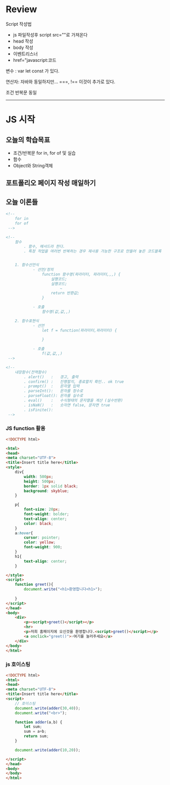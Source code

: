 # Review
Script 작성법
- js 파일작성후 script src=""로 가져온다
- head 작성
- body 작성
- 이벤트리스너
- href="javascript:코드

변수 : var let const 가 있다.

연산자: 자바와 동일하지만... ===, !== 이것이 추가로 있다.

조건 반복문 동일

-----------------------------------------------------------------------------------------------

# JS 시작

## 오늘의 학습목표
- 조건/반복문 for in, for of 및 실습
- 함수
- Object와 String객체

## 포트폴리오 페이지 작성 매일하기

## 오늘 이론들
```html
<!-- 
	for in
	for of
 -->

<!-- 
	함수
		. 함수, 메서드라 한다.
		. 특정 작업을 여러번 반복하는 경우 재사용 가능한 구조로 만들어 놓은 코드블록


	1. 함수선언식
			- 선언/정의
				function 함수명(파라미터, 파라미터,,,) {
					실행코드;
					실행코드;
						~
					return 반환값;
				}

			- 호출
				함수명(값,값,,)

	2. 함수표현식
			- 선언
				let f = function(파라미터,파라미터) {

				}
			
			- 호출
				f(값,값,,)
 -->

<!-- 
	내장함수(전역함수)
		. alert()	:	경고, 출력
		. confirm()	:	진행할지, 종료할지 확인.. ok true
		. prompt()	:	문자열 입력
		. parseInt():	문자를 정수로
		. parseFloat(): 문자를 실수로
		. eval()	:	수식형태의 문자열을 계산 (실수반환)
		. isNaN()	:	숫자면 false, 문자면 true
		. isFinite():	
 -->


```


### JS function 활용
```html
<!DOCTYPE html>

<html>
<head>
<meta charset="UTF-8">
<title>Insert title here</title>
<style>
	div{
		width: 500px;
		height: 500px;
		border: 1px solid black;
		background: skyblue;
	}

	p{
		font-size: 20px;
		font-weight: bolder;
		text-align: center;
		color: black;
	}
	a:hover{
		cursor: pointer;
		color: yellow;
		font-weight: 900;
	}
	h1{
		text-align: center;
	}

</style>
<script>
	function greet(){
		document.write("<h1>환영합니다<h1>");
			
	}
</script>
</head>
<body>
	<div>
		<p><script>greet()</script></p>
		<hr>
		<p>저희 홈페이지에 오신것을 환영합니다.<script>greet()</script></p>
		<a onclick="greet()">☞여기를 눌러주세요</a>
	</div>
</body>
</html>
```

### js 호이스팅
```html
<!DOCTYPE html>
<html>
<head>
<meta charset="UTF-8">
<title>Insert title here</title>
<script>
	// 호이스팅
	document.write(adder(30,40));
	document.write("<br>");

	function adder(a,b) {
		let sum;
		sum = a+b;
		return sum;
	}

	document.write(adder(10,20));

</script>
</head>
<body>
</body>
</html>
```
